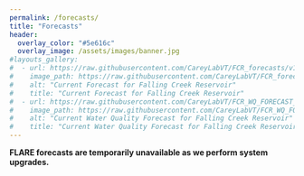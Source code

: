 ```yaml
---
permalink: /forecasts/
title: "Forecasts"
header:
  overlay_color: "#5e616c"
  overlay_image: /assets/images/banner.jpg
#layouts_gallery:
#  - url: https://raw.githubusercontent.com/CareyLabVT/FCR_forecasts/v1.beta2/Current_forecast.png
#    image_path: https://raw.githubusercontent.com/CareyLabVT/FCR_forecasts/v1.beta2/Current_forecast.png
#    alt: "Current Forecast for Falling Creek Reservoir"
#    title: "Current Forecast for Falling Creek Reservoir"
#  - url: https://raw.githubusercontent.com/CareyLabVT/FCR_WQ_FORECAST_TESTING/master/Current_forecast_WQ.png
#    image_path: https://raw.githubusercontent.com/CareyLabVT/FCR_WQ_FORECAST_TESTING/master/Current_forecast_WQ.png
#    alt: "Current Water Quality Forecast for Falling Creek Reservoir"
#    title: "Current Water Quality Forecast for Falling Creek Reservoir"
---
```

**FLARE forecasts are temporarily unavailable as we perform system upgrades.**

<!--

{% include gallery id="layouts_gallery" %} 

# Forecasts on GitHub

[<i class="fa fa-github" aria-hidden="true"></i> Falling Creek Reservoir (FCR) Forecasts Repository on GitHub](https://github.com/CareyLabVT/FCR_forecasts/tree/v1.beta2)

[<i class="fa fa-github" aria-hidden="true"></i> Falling Creek Reservoir (FCR) Water Quality Forecasts Repository on GitHub](https://github.com/CareyLabVT/FCR_WQ_FORECAST_TESTING)

-->
